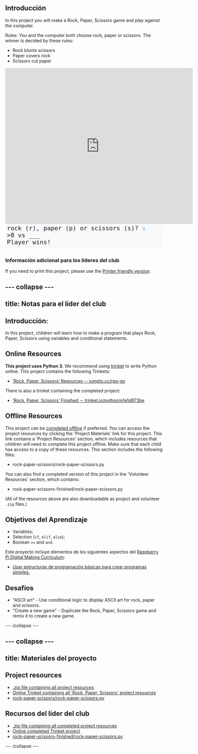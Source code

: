 ## Introducción

In this project you will make a Rock, Paper, Scissors game and play against the computer.

Rules: You and the computer both choose rock, paper or scissors. The winner is decided by these rules:

* Rock blunts scissors
* Paper covers rock
* Scissors cut paper

<div class="trinket">
  <iframe src="https://trinket.io/embed/python/e1e1d873be?outputOnly=true&start=result" width="600" height="500" frameborder="0" marginwidth="0" marginheight="0" allowfullscreen>
  </iframe>
  <img src="images/rps-final.png">
</div>

### Información adicional para los líderes del club

If you need to print this project, please use the [Printer friendly version](https://projects.raspberrypi.org/en/projects/rock-paper-scissors/print).

## \--- collapse \---

## title: Notas para el líder del club

## Introducción:

In this project, children will learn how to make a program that plays Rock, Paper, Scissors using variables and conditional statements.

## Online Resources

**This project uses Python 3.** We recommend using [trinket](https://trinket.io/) to write Python online. This project contains the following Trinkets:

* [‘Rock, Paper, Scissors’ Resources -- jumpto.cc/rps-go](http://jumpto.cc/rps-go)

There is also a trinket containing the completed project:

* [‘Rock, Paper, Scissors’ Finished -- trinket.io/python/e1e1d873be](https://trinket.io/python/e1e1d873be)

## Offline Resources

This project can be [completed offline](https://www.codeclubprojects.org/en-GB/resources/python-working-offline/) if preferred. You can access the project resources by clicking the 'Project Materials' link for this project. This link contains a 'Project Resources' section, which includes resources that children will need to complete this project offline. Make sure that each child has access to a copy of these resources. This section includes the following files:

* rock-paper-scissors/rock-paper-scissors.py

You can also find a completed version of this project in the 'Volunteer Resources' section, which contains:

* rock-paper-scissors-finished/rock-paper-scissors.py

(All of the resources above are also downloadable as project and volunteer `.zip` files.)

## Objetivos del Aprendizaje

* Variables;
* Selection (`if`, `elif`, `else`); 
* Boolean `==` and `and`.

Este proyecto incluye elementos de los siguientes aspectos del [Raspberry Pi Digital Making Curriculum](http://rpf.io/curriculum):

* [Usar estructuras de programación básicas para crear programas simples.](https://www.raspberrypi.org/curriculum/programming/creator)

## Desafíos

* "ASCII art" - Use conditional logic to display ASCII art for rock, paper and scissors. 
* "Create a new game" - Duplicate the Rock, Paper, Scissors game and remix it to create a new game. 

\--- /collapse \---

## \--- collapse \---

## title: Materiales del proyecto

## Project resources

* [.zip file containing all project resources](resources/rock-paper-scissors-project-resources.zip)
* [Online Trinket containing all 'Rock, Paper, Scissors' project resources](http://jumpto.cc/rps-go)
* [rock-paper-scissors/rock-paper-scissors.py](resources/rock-paper-scissors-rock-paper-scissors.py)

## Recursos del líder del club

* [.zip file containing all completed project resources](resources/rock-paper-scissors-volunteer-resources.zip)
* [Online completed Trinket project](https://trinket.io/python/e1e1d873be)
* [rock-paper-scissors-finished/rock-paper-scissors.py](resources/rock-paper-scissors-finished-rock-paper-scissors.py)

\--- /collapse \---